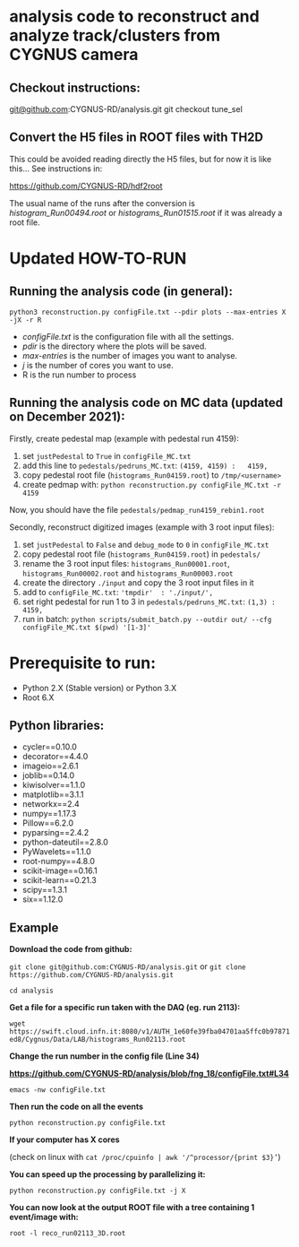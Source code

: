 # analysis code to reconstruct and analyze track/clusters from CYGNUS camera

## Checkout instructions:
git@github.com:CYGNUS-RD/analysis.git
git checkout tune_sel

## Convert the H5 files in ROOT files with TH2D
This could be avoided reading directly the H5 files, but for now it is like this...
See instructions in:

https://github.com/CYGNUS-RD/hdf2root

The usual name of the runs after the conversion is *histogram_Run00494.root*
or *histograms_Run01515.root* if it was already a root file.


# Updated HOW-TO-RUN
## Running the analysis code (in general):

`python3 reconstruction.py configFile.txt --pdir plots --max-entries X -jX -r R`

- *configFile.txt* is the configuration file with all the settings.
- *pdir* is the directory where the plots will be saved.
- *max-entries* is the number of images you want to analyse.
- *j* is the number of cores you want to use.
- R is the run number to process



## Running the analysis code on MC data (updated on December 2021):
Firstly, create pedestal map (example with pedestal run 4159):
1. set `justPedestal` to `True` in `configFile_MC.txt`
2. add this line to `pedestals/pedruns_MC.txt`: `(4159, 4159) :   4159,`
3. copy pedestal root file (`histograms_Run04159.root`) to `/tmp/<username>`  
4. create pedmap with: `python reconstruction.py configFile_MC.txt -r 4159`
 
Now, you should have the file `pedestals/pedmap_run4159_rebin1.root`

Secondly, reconstruct digitized images (example with 3 root input files):
1. set `justPedestal` to `False` and `debug_mode` to `0` in `configFile_MC.txt`
2. copy pedestal root file (`histograms_Run04159.root`) in `pedestals/`
3. rename the 3 root input files: `histograms_Run00001.root`, `histograms_Run00002.root` and `histograms_Run00003.root` 
4. create the directory `./input` and copy the 3 root input files in it
5. add to `configFile_MC.txt`: `'tmpdir'  : './input/',`
6. set right pedestal for run 1 to 3 in `pedestals/pedruns_MC.txt`: `(1,3) :   4159,`
7. run in batch: `python scripts/submit_batch.py --outdir out/ --cfg configFile_MC.txt $(pwd) '[1-3]'`




# Prerequisite to run:
- Python 2.X (Stable version) or Python 3.X
- Root 6.X

## Python libraries:
- cycler==0.10.0
- decorator==4.4.0
- imageio==2.6.1
- joblib==0.14.0
- kiwisolver==1.1.0
- matplotlib==3.1.1
- networkx==2.4
- numpy==1.17.3
- Pillow==6.2.0
- pyparsing==2.4.2
- python-dateutil==2.8.0
- PyWavelets==1.1.0
- root-numpy==4.8.0
- scikit-image==0.16.1
- scikit-learn==0.21.3
- scipy==1.3.1
- six==1.12.0

## Example

**Download the code from github:**

`git clone git@github.com:CYGNUS-RD/analysis.git`
or
`git clone https://github.com/CYGNUS-RD/analysis.git`

`cd analysis`


**Get a file for a specific run taken with the DAQ (eg. run 2113):**

`wget https://swift.cloud.infn.it:8080/v1/AUTH_1e60fe39fba04701aa5ffc0b97871ed8/Cygnus/Data/LAB/histograms_Run02113.root`


**Change the run number in the config file (Line 34)**

**https://github.com/CYGNUS-RD/analysis/blob/fng_18/configFile.txt#L34**

`emacs -nw configFile.txt`


**Then run the code on all the events**

`python reconstruction.py configFile.txt`


**If your computer has X cores**

(check  on linux with `cat /proc/cpuinfo | awk '/^processor/{print $3}’`)


**You can speed up the processing by parallelizing it:**

`python reconstruction.py configFile.txt -j X`


**You can now look at the output ROOT file with a tree containing 1 event/image with:**

`root -l reco_run02113_3D.root`
